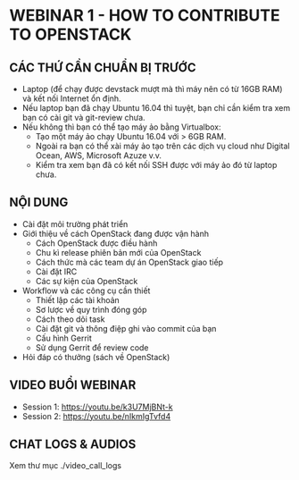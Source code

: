 # WEBINAR 1 - HOW TO CONTRIBUTE TO OPENSTACK

## CÁC THỨ CẦN CHUẨN BỊ TRƯỚC

* Laptop (để chạy được devstack mượt mà thì máy nên có từ 16GB RAM) và kết nối Internet ổn định.
* Nếu laptop bạn đã chạy Ubuntu 16.04 thì tuyệt, bạn chỉ cần kiểm tra xem bạn có cài git và git-review chưa.
* Nếu không thì bạn có thể tạo máy ảo bằng Virtualbox:
  * Tạo một máy ảo chạy Ubuntu 16.04 với > 6GB RAM.
  * Ngoài ra bạn có thể xài máy ảo tạo trên các dịch vụ cloud như Digital Ocean, AWS, Microsoft Azuze v.v.
  * Kiểm tra xem bạn đã có kết nối SSH được với máy ảo đó từ laptop chưa.

## NỘI DUNG

* Cài đặt môi trường phát triển
* Giới thiệu về cách OpenStack đang được vận hành
  * Cách OpenStack được điều hành
  * Chu kì release phiên bản mới của OpenStack
  * Cách thức mà các team dự án OpenStack giao tiếp
  * Cài đặt IRC
  * Các sự kiện của OpenStack
* Workflow và các công cụ cần thiết
  * Thiết lập các tài khoản
  * Sơ lược về quy trình đóng góp
  * Cách theo dõi task
  * Cài đặt git và thông điệp ghi vào commit của bạn
  * Cấu hình Gerrit
  * Sử dụng Gerrit để review code
* Hỏi đáp có thưởng (sách về OpenStack)

## VIDEO BUỔI WEBINAR

* Session 1: https://youtu.be/k3U7MjBNt-k
* Session 2: https://youtu.be/nIkmIgTvfd4

## CHAT LOGS & AUDIOS

Xem thư mục ./video_call_logs
